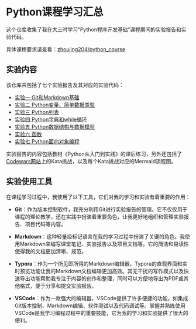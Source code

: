 # Python课程学习汇总

这个仓库收集了我在大三时学习“Python程序开发基础”课程期间的实验报告和实验代码。

具体课程要求请查看：[zhoujing204/python_course](https://github.com/zhoujing204/python_course)



## 实验内容

该仓库共包括了七个实验报告及其对应的实验代码：

- [实验一 Git和Markdown基础](https://github.com/RonaWhite/python/blob/main/Experiment/experient1.md)
- [实验二 Python变量、简单数据类型](https://github.com/RonaWhite/python/blob/main/Experiment/experient2.md)
- [实验三 Python列表](https://github.com/RonaWhite/python/blob/main/Experiment/experient3.md)
- [实验四 Python字典和while循环](https://github.com/RonaWhite/python/blob/main/Experiment/experient4.md)
- [实验五 Python数据结构与数据模型](https://github.com/RonaWhite/python/blob/main/Experiment/experient5.md)
- [实验六 函数](https://github.com/RonaWhite/python/blob/main/Experiment/experient6.md)
- [实验七 Python面向对象编程](https://github.com/RonaWhite/python/blob/main/Experiment/experient7.md)

实验报告的内容包括教材《Python从入门到实践》的课后练习，另外还包括了[Codewars网站](https://www.codewars.com/)上的Kata挑战，以及每个Kata挑战对应的Mermaid流程图。



## 实验使用工具

在课程学习过程中，我使用了以下工具，它们对我的学习和实验有着重要的作用：

-  **Git**：作为版本控制软件，我充分利用Git进行实验报告的管理。它不仅仅用于课程的理论教学，还在实践中扮演着重要角色，让我更好地组织和管理实验报告、项目代码等内容。

- **Markdown**：这种轻量级标记语言在我的学习过程中扮演了关键的角色。我使用Markdown来编写课堂笔记、实验报告以及项目文档等。它的简洁和易读性使得我的文档更加清晰、规范。

- **Typora**：作为一个所见即所得的Markdown编辑器，Typora的直观界面和实时预览功能让我的Markdown文档编辑更加高效。其无干扰的写作模式以及快速导出功能帮助我专注于内容的创作和整理，同时可以方便地导出为PDF或其他格式，便于分享和提交实验报告。

- **VSCode**：作为一款强大的编辑器，VSCode提供了许多便捷的功能，如集成Git版本控制、Markdown编辑、软件测试以及代码调试等。掌握并熟练使用VSCode是我学习编程过程中的重要技能，它为我的学习和实验提供了很大的便利。





















